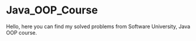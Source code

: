 # Java_OOP_Course
Hello, here you can find my solved problems from Software University, Java OOP course. 
